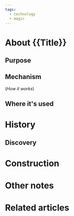 ```yaml
---
tags:
  - technology
  - magic
---
```

# About {{Title}}



## Purpose



## Mechanism
(*How it works*)


## Where it's used



# History



## Discovery



# Construction



# Other notes



# Related articles
